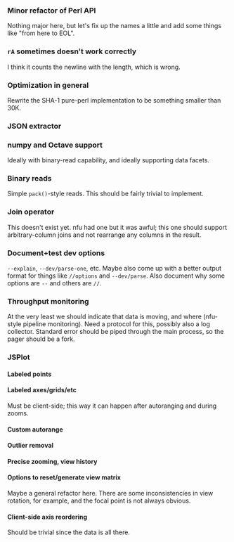### Minor refactor of Perl API
Nothing major here, but let's fix up the names a little and add some things
like "from here to EOL".

### `rA` sometimes doesn't work correctly
I think it counts the newline with the length, which is wrong.

### Optimization in general
Rewrite the SHA-1 pure-perl implementation to be something smaller than 30K.

### JSON extractor

### numpy and Octave support
Ideally with binary-read capability, and ideally supporting data facets.

### Binary reads
Simple `pack()`-style reads. This should be fairly trivial to implement.

### Join operator
This doesn't exist yet. nfu had one but it was awful; this one should support
arbitrary-column joins and not rearrange any columns in the result.

### Document+test dev options
`--explain`, `--dev/parse-one`, etc. Maybe also come up with a better output
format for things like `//options` and `--dev/parse`. Also document why some
options are `--` and others are `//`.

### Throughput monitoring
At the very least we should indicate that data is moving, and where (nfu-style
pipeline monitoring). Need a protocol for this, possibly also a log collector.
Standard error should be piped through the main process, so the pager should be
a fork.

### JSPlot
#### Labeled points
#### Labeled axes/grids/etc
Must be client-side; this way it can happen after autoranging and during zooms.

#### Custom autorange
#### Outlier removal
#### Precise zooming, view history
#### Options to reset/generate view matrix
Maybe a general refactor here. There are some inconsistencies in view rotation,
for example, and the focal point is not always obvious.

#### Client-side axis reordering
Should be trivial since the data is all there.
